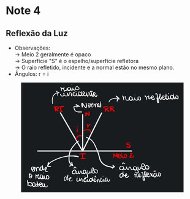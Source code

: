 # Note 4

## Reflexão da Luz

* Observações: \
  \-> Meio 2 geralmente é opaco \
  \-> Superfície "S" é o espelho/superfície refletora \
  \-> O raio refletido, incidente e a normal estão no mesmo plano.
* Ângulos: r = i

<figure><img src="../../.gitbook/assets/image (9).png" alt="" width="563"><figcaption></figcaption></figure>

